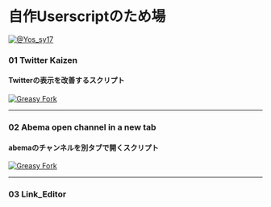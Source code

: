 # 自作Userscriptのため場

[![@Yos_sy17](https://img.shields.io/badge/@yos_sy17-000000.svg?logo=x&style=flat)](https://twitter.com/yos_sy17)


### 01 Twitter Kaizen
#### Twitterの表示を改善するスクリプト
[![Greasy Fork](https://img.shields.io/badge/greasyfork-670000.svg?logo=greasyfork&style=for-the-badge)](https://greasyfork.org/ja/scripts/498115-twitter-kaizen)

---

### 02 Abema open channel in a new tab
#### abemaのチャンネルを別タブで開くスクリプト
[![Greasy Fork](https://img.shields.io/badge/greasyfork-670000.svg?logo=greasyfork&style=for-the-badge)](https://greasyfork.org/ja/scripts/498739-abema-open-channel-in-a-new-tab)

---

### 03 Link_Editor

<!-- https://greasyfork.org/ja/scripts/498739-abema-open-channel-in-a-new-tab -->
